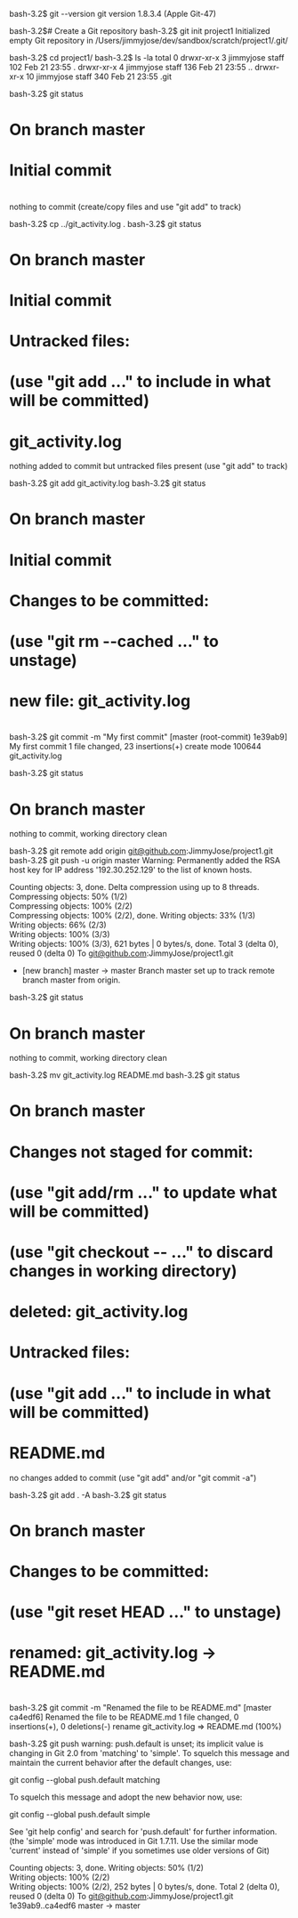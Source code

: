 bash-3.2$ git --version
git version 1.8.3.4 (Apple Git-47)

bash-3.2$# Create a Git repository
bash-3.2$ git init project1
Initialized empty Git repository in /Users/jimmyjose/dev/sandbox/scratch/project1/.git/

bash-3.2$ cd project1/
bash-3.2$ ls -la
total 0
drwxr-xr-x   3 jimmyjose  staff  102 Feb 21 23:55 .
drwxr-xr-x   4 jimmyjose  staff  136 Feb 21 23:55 ..
drwxr-xr-x  10 jimmyjose  staff  340 Feb 21 23:55 .git

bash-3.2$ git status
# On branch master
#
# Initial commit
#
nothing to commit (create/copy files and use "git add" to track)

bash-3.2$ cp ../git_activity.log .
bash-3.2$ git status
# On branch master
#
# Initial commit
#
# Untracked files:
#   (use "git add <file>..." to include in what will be committed)
#
#	git_activity.log
nothing added to commit but untracked files present (use "git add" to track)

bash-3.2$ git add git_activity.log 
bash-3.2$ git status
# On branch master
#
# Initial commit
#
# Changes to be committed:
#   (use "git rm --cached <file>..." to unstage)
#
#	new file:   git_activity.log
#

bash-3.2$ git commit -m "My first commit"
[master (root-commit) 1e39ab9] My first commit
 1 file changed, 23 insertions(+)
 create mode 100644 git_activity.log

bash-3.2$ git status
# On branch master
nothing to commit, working directory clean

bash-3.2$ git remote add origin git@github.com:JimmyJose/project1.git
bash-3.2$ git push -u origin master
Warning: Permanently added the RSA host key for IP address '192.30.252.129' to the list of known hosts.

Counting objects: 3, done.
Delta compression using up to 8 threads.
Compressing objects:  50% (1/2)   
Compressing objects: 100% (2/2)   
Compressing objects: 100% (2/2), done.
Writing objects:  33% (1/3)   
Writing objects:  66% (2/3)   
Writing objects: 100% (3/3)   
Writing objects: 100% (3/3), 621 bytes | 0 bytes/s, done.
Total 3 (delta 0), reused 0 (delta 0)
To git@github.com:JimmyJose/project1.git
 * [new branch]      master -> master
Branch master set up to track remote branch master from origin.

bash-3.2$ git status
# On branch master
nothing to commit, working directory clean

bash-3.2$ mv git_activity.log README.md
bash-3.2$ git status
# On branch master
# Changes not staged for commit:
#   (use "git add/rm <file>..." to update what will be committed)
#   (use "git checkout -- <file>..." to discard changes in working directory)
#
#	deleted:    git_activity.log
#
# Untracked files:
#   (use "git add <file>..." to include in what will be committed)
#
#	README.md
no changes added to commit (use "git add" and/or "git commit -a")

bash-3.2$ git add . -A
bash-3.2$ git status
# On branch master
# Changes to be committed:
#   (use "git reset HEAD <file>..." to unstage)
#
#	renamed:    git_activity.log -> README.md
#

bash-3.2$ git commit -m "Renamed the file to be README.md"
[master ca4edf6] Renamed the file to be README.md
 1 file changed, 0 insertions(+), 0 deletions(-)
 rename git_activity.log => README.md (100%)

bash-3.2$ git push
warning: push.default is unset; its implicit value is changing in
Git 2.0 from 'matching' to 'simple'. To squelch this message
and maintain the current behavior after the default changes, use:

  git config --global push.default matching

To squelch this message and adopt the new behavior now, use:

  git config --global push.default simple

See 'git help config' and search for 'push.default' for further information.
(the 'simple' mode was introduced in Git 1.7.11. Use the similar mode
'current' instead of 'simple' if you sometimes use older versions of Git)

Counting objects: 3, done.
Writing objects:  50% (1/2)   
Writing objects: 100% (2/2)   
Writing objects: 100% (2/2), 252 bytes | 0 bytes/s, done.
Total 2 (delta 0), reused 0 (delta 0)
To git@github.com:JimmyJose/project1.git
   1e39ab9..ca4edf6  master -> master
